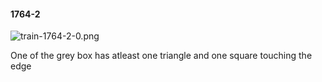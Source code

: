 #### 1764-2
![train-1764-2-0.png](https://github.com/lil-lab/nlvr/raw/master/nlvr/train/images/26/train-1764-2-0.png "train-1764-2-0.png")

One of the grey box has atleast one triangle and one square touching the edge